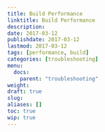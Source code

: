 ```yaml
---
title: Build Performance
linktitle: Build Performance
description:
date: 2017-03-12
publishdate: 2017-03-12
lastmod: 2017-03-12
tags: [performance, build]
categories: [troubleshooting]
menu:
  docs:
    parent: "troubleshooting"
weight:
draft: true
slug:
aliases: []
toc: true
wip: true
---
```


<!-- See https://discourse.gohugo.io/t/new-docs-site-need-feedback/5765/6-->

<!-- Lots of forums threads that give the same answers. Should call attention to --verbose, --stepAnalysis, and --renderToMemory (for troubleshooting disk I/O). Highlight partialCached template function. -->
